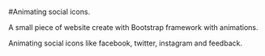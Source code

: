 #Animating social icons.

A small piece of website create with Bootstrap framework with animations.

Animating social icons like facebook, twitter, instagram and feedback.

